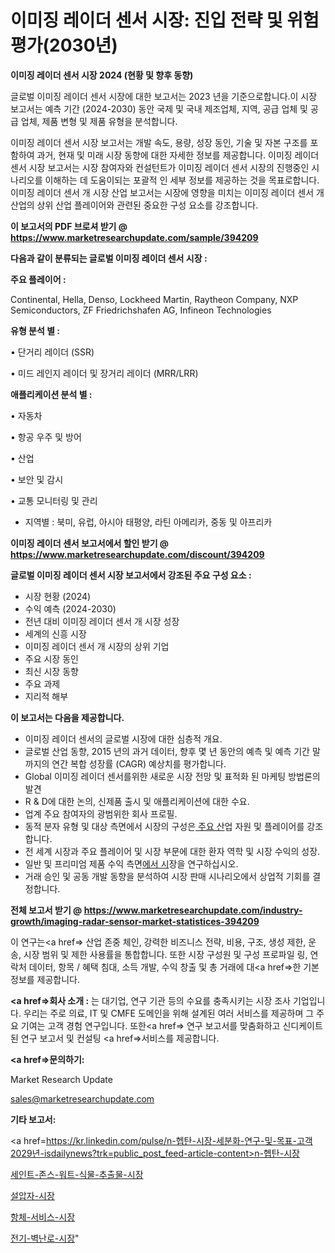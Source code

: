# 이미징 레이더 센서 시장: 진입 전략 및 위험 평가(2030년)

<strong>이미징 레이더 센서 시장 2024 (현황 및 향후 동향)</strong>

글로벌 이미징 레이더 센서 시장에 대한 보고서는 2023 년을 기준으로합니다.이 시장 보고서는 예측 기간 (2024-2030) 동안 국제 및 국내 제조업체, 지역, 공급 업체 및 공급 업체, 제품 변형 및 제품 유형을 분석합니다.

이미징 레이더 센서 시장 보고서는 개발 속도, 용량, 성장 동인, 기술 및 자본 구조를 포함하여 과거, 현재 및 미래 시장 동향에 대한 자세한 정보를 제공합니다. 이미징 레이더 센서 시장 보고서는 시장 참여자와 컨설턴트가 이미징 레이더 센서 시장의 진행중인 시나리오를 이해하는 데 도움이되는 포괄적 인 세부 정보를 제공하는 것을 목표로합니다. 이미징 레이더 센서 개 시장 산업 보고서는 시장에 영향을 미치는 이미징 레이더 센서 개 산업의 상위 산업 플레이어와 관련된 중요한 구성 요소를 강조합니다.



<strong>이 보고서의 PDF 브로셔 받기 @ <a href=https://www.marketresearchupdate.com/sample/394209>https://www.marketresearchupdate.com/sample/394209</a></strong>



<strong>다음과 같이 분류되는 글로벌 이미징 레이더 센서 시장 :</strong>



<strong>주요 플레이어 :</strong>

Continental, Hella, Denso, Lockheed Martin, Raytheon Company, NXP Semiconductors, ZF Friedrichshafen AG, Infineon Technologies



<strong>유형 분석 별 :</strong>

• 단거리 레이더 (SSR)

• 미드 레인지 레이더 및 장거리 레이더 (MRR/LRR)



<strong>애플리케이션 분석 별 :</strong>

• 자동차

• 항공 우주 및 방어

• 산업

• 보안 및 감시

• 교통 모니터링 및 관리

<ul>
  <li>지역별 : 북미, 유럽, 아시아 태평양, 라틴 아메리카, 중동 및 아프리카</li>
</ul>


<strong>이미징 레이더 센서 보고서에서 할인 받기 @ <a href=https://www.marketresearchupdate.com/discount/394209>https://www.marketresearchupdate.com/discount/394209</a></strong>



<strong>글로벌 이미징 레이더 센서 시장 보고서에서 강조된 주요 구성 요소 :</strong>
<ul>
  <li>시장 현황 (2024)</li>
  <li>수익 예측 (2024-2030)</li>
  <li>전년 대비 이미징 레이더 센서 개 시장 성장</li>
  <li>세계의 신흥 시장</li>
  <li>이미징 레이더 센서 개 시장의 상위 기업</li>
  <li>주요 시장 동인</li>
  <li>최신 시장 동향</li>
  <li>주요 과제</li>
  <li>지리적 해부</li>
</ul>


<strong>이 보고서는 다음을 제공합니다.</strong>
<ul>
  <li>이미징 레이더 센서의 글로벌 시장에 대한 심층적 개요.</li>
  <li>글로벌 산업 동향, 2015 년의 과거 데이터, 향후 몇 년 동안의 예측 및 예측 기간 말까지의 연간 복합 성장률 (CAGR) 예상치를 평가합니다.</li>
  <li>Global 이미징 레이더 센서를위한 새로운 시장 전망 및 표적화 된 마케팅 방법론의 발견</li>
  <li>R &amp; D에 대한 논의, 신제품 출시 및 애플리케이션에 대한 수요.</li>
  <li>업계 주요 참여자의 광범위한 회사 프로필.</li>
  <li>동적 분자 유형 및 대상 측면에서 시장의 구성은<a href=> 주요 산</a>업 자원 및 플레이어를 강조합니다.</li>
  <li>전 세계 시장과 주요 플레이어 및 시장 부문에 대한 환자 역학 및 시장 수익의 성장.</li>
  <li>일반 및 프리미엄 제품 수익 측면<a href=>에서 시</a>장을 연구하십시오.</li>
  <li>거래 승인 및 공동 개발 동향을 분석하여 시장 판매 시나리오에서 상업적 기회를 결정합니다.</li>
</ul>



<strong>전체 보고서 받기 @ <a href=https://www.marketresearchupdate.com/industry-growth/imaging-radar-sensor-market-statistices-394209>https://www.marketresearchupdate.com/industry-growth/imaging-radar-sensor-market-statistices-394209</a></strong>

이 연구는<a href=> 산업 존중</a> 체인, 강력한 비즈니스 전략, 비용, 구조, 생성 제한, 운송, 시장 범위 및 제한 사용률을 통합합니다. 또한 시장 구성원 및 구성 프로파일 링, 연락처 데이터, 항목 / 혜택 침대, 소득 개발, 수익 창출 및 총 거래에 대<a href=>한 기본 </a>정보를 제공합니다.



<strong><a href=>회사 소</a>개 :</strong>
는 대기업, 연구 기관 등의 수요를 충족시키는 시장 조사 기업입니다. 우리는 주로 의료, IT 및 CMFE 도메인을 위해 설계된 여러 서비스를 제공하며 그 주요 기여는 고객 경험 연구입니다. 또한<a href=> 연구 보</a>고서를 맞춤화하고 신디케이트 된 연구 보고서 및 컨설팅 <a href=>서비스</a>를 제공합니다.



<strong><a href=>문의하기:</a></strong>

Market Research Update

sales@marketresearchupdate.com



<strong>기타 보고서:</strong>

<a href=https://kr.linkedin.com/pulse/n-헵탄-시장-세분화-연구-및-목표-고객2029년-isdailynews?trk=public_post_feed-article-content>n-헵탄-시장</a>

<a href=https://www.linkedin.com/pulse/세인트-존스-워트-식물-추출물-시장-동향-및-성장-전망-isdailynews/>세인트-존스-워트-식물-추출물-시장</a>

<a href=https://www.linkedin.com/pulse/설압자-시장-진입-전략-및-위험-평가2029년-survey-spotlight-pro-24-analysis-jrryc/>설압자-시장</a>

<a href=https://www.linkedin.com/pulse/항체-서비스-시장-동향-및-성장-전망-analytics-avenue-adventures-24-ana-fjbsf/>항체-서비스-시장</a>

<a href=https://www.linkedin.com/pulse/전기-벽난로-시장-현재-및-미래-성장-2030-analytics-alchemy-360-analysis-mwhvc/>전기-벽난로-시장</a>"

